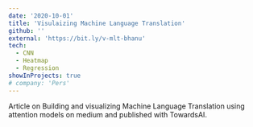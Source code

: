 ```yaml
---
date: '2020-10-01'
title: 'Visulaizing Machine Language Translation'
github: ''
external: 'https://bit.ly/v-mlt-bhanu'
tech:
  - CNN
  - Heatmap
  - Regression
showInProjects: true
# company: 'Pers'
---
```


Article on Building and visualizing Machine Language Translation using attention models on medium and published with TowardsAI.
